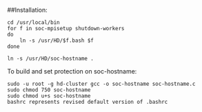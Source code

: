 ##Installation:  

    cd /usr/local/bin  
    for f in soc-mpisetup shutdown-workers  
    do  
        ln -s /usr/HD/$f.bash $f  
    done  

    ln -s /usr/HD/soc-hostname .  

To build and set protection on soc-hostname:  

    sudo -u root -g hd-cluster gcc -o soc-hostname soc-hostname.c  
    sudo chmod 750 soc-hostname  
    sudo chmod u+s soc-hostname  
    bashrc represents revised default version of .bashrc
